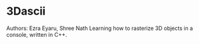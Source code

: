 # 3Dascii
Authors: Ezra Eyaru, Shree Nath 
Learning how to rasterize 3D objects in a console, written in C++.
